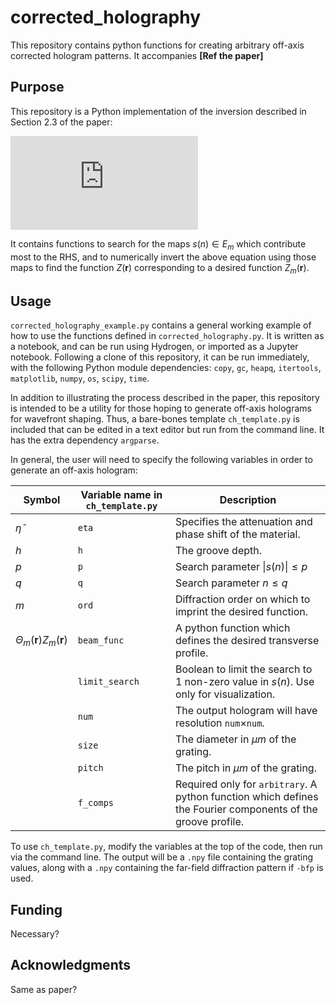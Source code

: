 # corrected_holography
This repository contains python functions for creating arbitrary off-axis corrected hologram patterns. It accompanies **[Ref the paper]**

## Purpose

This repository is a Python implementation of the inversion described in Section 2.3 of the paper:

![equation](http://latex.codecogs.com/gif.latex?Z_m%28%5Cmathbf%7Br%7D%29%20%3D%20%5Cleft%7Ce%5E%7Bi%5Ctilde%7B%5Ceta%7D%5Cleft%28d-c_0%28%5Cmathbf%7Br%7D%29hZ%28%5Cmathbf%7Br%7D%29%5Cright%29%7D%5Csum_%7Bs%20%5Cin%20E_m%7D%5Cprod_%7Bn%3D1%7D%5E%5Cinfty%20%5Calpha_n%28%5Cmathbf%7Br%7D%29%5E%7Bs%28n%29%7D%20I_%7Bs%28n%29%7D%20%5Cleft%28-2i%5Ctilde%7B%5Ceta%7D%7Cc_n%28%5Cmathbf%7Br%7D%29%7ChZ%28%5Cmathbf%7Br%7D%29%5Cright%29%20%5Cright%7C/A_m)

It contains functions to search for the maps $s(n) \in E_m$ which contribute most to the RHS, and to numerically invert the above equation using those maps to find the function $Z(\mathbf{r})$ corresponding to a desired function $Z_m(\mathbf{r})$.

## Usage

`corrected_holography_example.py` contains a general working example of how to use the functions defined in `corrected_holography.py`. It is written as a notebook, and can be run using Hydrogen, or imported as a Jupyter notebook. Following a clone of this repository, it can be run immediately, with the following Python module dependencies: `copy`, `gc`, `heapq`, `itertools`, `matplotlib`, `numpy`, `os`, `scipy`, `time`.

In addition to illustrating the process described in the paper, this repository is intended to be a utility for those hoping to generate off-axis holograms for wavefront shaping. Thus, a bare-bones template `ch_template.py` is included that can be edited in a text editor but run from the command line. It has the extra dependency `argparse`.

In general, the user will need to specify the following variables in order to generate an off-axis hologram:

|Symbol|Variable name in `ch_template.py`|Description|
|-------|------|---|
|$\tilde{\eta}$|`eta`|Specifies the attenuation and phase shift of the material.|
|$h$|`h`|The groove depth.|
|$p$|`p`|Search parameter $\|s(n)\|\leq p$ |
|$q$|`q`|Search parameter $n\leq q$ |
|$m$|`ord`|Diffraction order on which to imprint the desired function.|
|$\Theta_m(\mathbf{r})Z_m(\mathbf{r})$|`beam_func`|A python function which defines the desired transverse profile.|
||`limit_search`|Boolean to limit the search to 1 non-zero value in $s(n)$. Use only for visualization. |
||`num`|The output hologram will have resolution `num`$\times$`num`. |
||`size`|The diameter in $\mu m$ of the grating. |
||`pitch`|The pitch in $\mu m$ of the grating. |
||`f_comps`|Required only for `arbitrary`. A python function which defines the Fourier components of the groove profile.|

To use `ch_template.py`, modify the variables at the top of the code, then run via the command line. The output will be a `.npy` file containing the grating values, along with a `.npy` containing the far-field diffraction pattern if `-bfp` is used. 

## Funding

Necessary?

## Acknowledgments
Same as paper?
